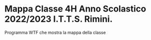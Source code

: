 # Mappa Classe 4H Anno Scolastico 2022/2023 I.T.T.S. Rimini.
Programma WTF che mostra la mappa della classe

